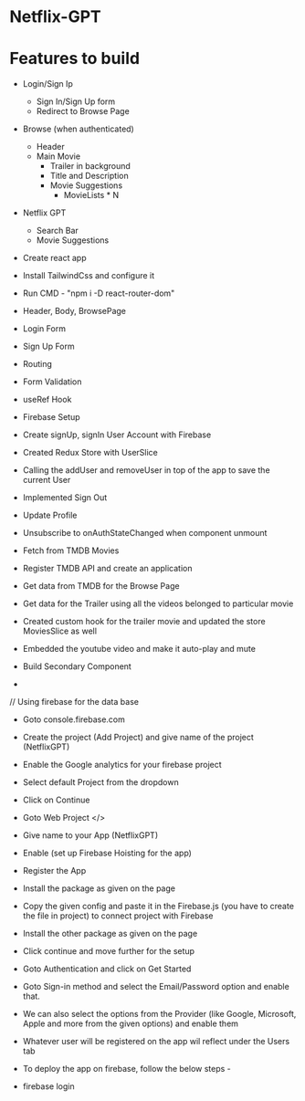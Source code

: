 # Netflix-GPT

# Features to build
- Login/Sign Ip
    - Sign In/Sign Up form
    - Redirect to Browse Page
- Browse (when authenticated)
    - Header 
    - Main Movie
        - Trailer in background
        - Title and Description
        - Movie Suggestions
            - MovieLists * N
- Netflix GPT
    - Search Bar
    - Movie Suggestions

- Create react app
- Install TailwindCss and configure it
- Run CMD - "npm i -D react-router-dom"
- Header, Body, BrowsePage
- Login Form
- Sign Up Form
- Routing
- Form Validation
- useRef Hook
- Firebase Setup
- Create signUp, signIn User Account with Firebase
- Created Redux Store with UserSlice
- Calling the addUser and removeUser in top of the app to save the current User
- Implemented Sign Out
- Update Profile
- Unsubscribe to onAuthStateChanged when component unmount
- Fetch from TMDB Movies
- Register TMDB API and create an application
- Get data from TMDB for the Browse Page
- Get data for the Trailer using all the videos belonged to particular movie
- Created custom hook for the trailer movie and updated the store MoviesSlice as well
- Embedded the youtube video and make it auto-play and mute
- Build Secondary Component
- 


// Using firebase for the data base
- Goto console.firebase.com
- Create the project (Add Project) and give name of the project (NetflixGPT)
- Enable the Google analytics for your firebase project
- Select default Project from the dropdown
- Click on Continue
- Goto Web Project </>
- Give name to your App (NetflixGPT) 
- Enable (set up Firebase Hoisting for the app)
- Register the App
- Install the package as given on the page
- Copy the given config and paste it in the Firebase.js (you have to create the file in project) to connect project with Firebase
- Install the other package as given on the page 
- Click continue and move further for the setup
- Goto Authentication and click on Get Started
- Goto Sign-in method and select the Email/Password option and enable that.
- We can also select the options from the Provider (like Google, Microsoft, Apple and more from the given options) and enable them
- Whatever user will be registered on the app wil reflect under the Users tab

- To deploy the app on firebase, follow the below steps -
- firebase login

